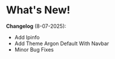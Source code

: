 # What's New!

**Changelog** (8-07-2025):

- Add Ipinfo
- Add Theme Argon Default With Navbar
- Minor Bug Fixes
